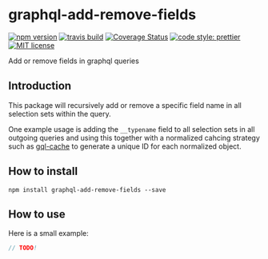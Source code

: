 # graphql-add-remove-fields

[![npm version][version-image]][version-url]
[![travis build][travis-image]][travis-url]
[![Coverage Status][coveralls-image]][coveralls-url]
[![code style: prettier][prettier-image]][prettier-url]
[![MIT license][license-image]][license-url]

Add or remove fields in graphql queries

## Introduction

This package will recursively add or remove a specific field name in all selection sets within the query.

One example usage is adding the `__typename` field to all selection sets in all outgoing queries and using this together with a normalized cahcing strategy such as [gql-cache](https://www.npmjs.com/package/gql-cache) to generate a unique ID for each normalized object.

## How to install

```
npm install graphql-add-remove-fields --save
```

## How to use

Here is a small example:

```js
// TODO!
```

[version-image]: https://img.shields.io/npm/v/graphql-add-remove-fields.svg?style=flat
[version-url]: https://www.npmjs.com/package/graphql-add-remove-fields
[travis-image]: https://travis-ci.org/dividab/graphql-add-remove-fields.svg?branch=master&style=flat
[travis-url]: https://travis-ci.org/dividab/graphql-add-remove-fields
[coveralls-image]: https://coveralls.io/repos/github/dividab/graphql-add-remove-fields/badge.svg?branch=master
[coveralls-url]: https://coveralls.io/github/dividab/graphql-add-remove-fields?branch=master
[license-image]: https://img.shields.io/github/license/dividab/graphql-add-remove-fields.svg?style=flat
[license-url]: https://opensource.org/licenses/MIT
[prettier-image]: https://img.shields.io/badge/code_style-prettier-ff69b4.svg?style=flat
[prettier-url]: https://github.com/prettier/prettier

